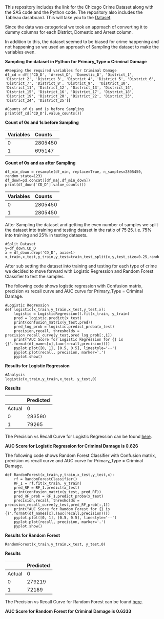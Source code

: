 This repository includes the link for the Chicago Crime Dataset along with the SAS code and the Python code. The repository also includes the Tableau dashboard.
This will take you to the [Dataset](https://atom.io/packages/hyperlink-helper).  

Since the data was categorical we took an approach of converting it to dummy columns for each District, Domestic and Arrest column.

In addition to this, the dataset seemed to be biased for crime happening and not happening so we used an approach of Sampling the dataset to make the variables even.

**Sampling the dataset in Python for Primary_Type = Criminal Damage**
```
#Keeping the required variables for Criminal Damage
df_cd = df[['CD_D', 'Arrest_D', 'Domestic_D', 'District_1', 'District_2', 'District_3', 'District_4', 'District_5', 'District_6', 'District_7', 'District_8', 'District_9',  'District_10', 'District_11', 'District_12', 'District_13', 'District_14', 'District_15', 'District_16', 'District_17', 'District_18', 'District_19', 'District_20', 'District_22', 'District_23', 'District_24', 'District_25']]

#Counts of 0s and 1s before Sampling
print(df_cd['CD_D'].value_counts())
```
**Count of 0s and 1s before Sampling**

| Variables |   Counts   |
| :-------- | :-------   |
|  0        |    2805450 |
|  1        |    695147  |

**Count of 0s and as after Sampling**
```
df_min_down = resample(df_min, replace=True, n_samples=2805450, random_state=123)
df_down=pd.concat([df_maj,df_min_down])
print(df_down['CD_D'].value_counts())
```

| Variables  | Counts    |
| :------------- | :------------- |
|0     | 2805450     |
|1|2805450|


After Sampling the dataset and getting the even number of samples we split the dataset into training and testing dataset in the ratio of 75:25. i.e. 75% into training and 25% in testing datasets.
```
#Split Dataset
y=df_down.CD_D
x = df_down.drop('CD_D', axis=1)
x_train,x_test,y_train,y_test=train_test_split(x,y,test_size=0.25,random_state=123)
```

After sub setting the dataset into training and testing for each type of crime we decided to move forward with Logistic Regression and Random Forest Classifier to test the samples.

The following code shows logistic regression with Confusion matrix, precision vs recall curve and AUC curve for Primary_Type = Criminal Damage.
```
#Logistic Regression
def logistic(x_train,y_train,x_test,y_test,x):
    logistic = LogisticRegression().fit(x_train, y_train)
    pred = logistic.predict(x_test)
    print(confusion_matrix(y_test,pred))
    pred_log_prob = logistic.predict_proba(x_test)
    precision,recall, thresholds = precision_recall_curve(y_test,pred_log_prob[:,1])
    print("AUC Score for Logistic Regression for {} is {}".format(df_names[x],(auc(recall,precision))))
    pyplot.plot([0, 1], [0.5, 0.5], linestyle='--')
    pyplot.plot(recall, precision, marker='.')
    pyplot.show()
```

**Results for Logistic Regression**
```
#Analysis
logistic(x_train,y_train,x_test, y_test,0)
```
**Results**

|     |       Predicted     |
| :------------- | :------------- |
|Actual|0     |1       |  
| 0|283590     | 416948     |
|1|79265|622922

The Precision vs Recall Curve for Logistic Regression can be found [here](https://github.com/KeyurPatel0124/Chicago-Crime-Analysis/blob/master/Precision%2520vs%2520Recall%2520curve%2520for%2520Logistic%2520Regression%2520for%2520Criminal%2520Damage.png).

**AUC Score for Logistic Regression for Criminal Damage is 0.626**

The following code shows Random Forest Classifier with Confusion matrix, precision vs recall curve and AUC curve for Primary_Type = Criminal Damage.

```
def RandomForest(x_train,y_train,x_test,y_test,x):
    rf = RandomForestClassifier()
    RF_1 = rf.fit(x_train, y_train)
    pred_RF = RF_1.predict(x_test)
    print(confusion_matrix(y_test, pred_RF))
    pred_RF_prob = RF_1.predict_proba(x_test)
    precision,recall, thresholds = precision_recall_curve(y_test,pred_RF_prob[:,1])
    print("AUC Score for Random Forest for {} is {}".format(df_names[x],(auc(recall,precision))))
    pyplot.plot([0, 1], [0.5, 0.5], linestyle='--')
    pyplot.plot(recall, precision, marker='.')
    pyplot.show()
```

**Results for Random Forest**
```
RandomForest(x_train,y_train,x_test, y_test,0)
```
**Results**

|     |       Predicted     |
| :------------- | :------------- |
|Actual|0     |1       |  
| 0|  279219  | 421319  |
|1|  72189 |  629998   |

The Precision vs Recall Curve for Random Forest can be found [here](https://github.com/KeyurPatel0124/Chicago-Crime-Analysis/blob/master/Precision%20vs%20Recall%20curve%20for%20Random%20Forest%20for%20Criminal%20Damage.png).

**AUC Score for Random Forest for Criminal Damage is 0.6333**
